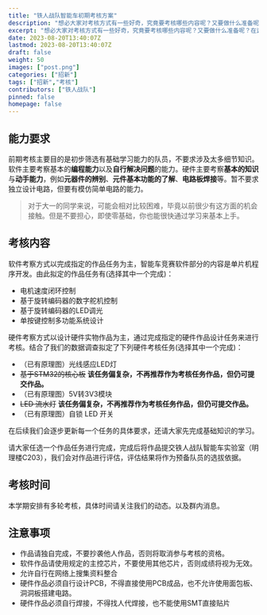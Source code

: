 ```yaml
---
title: "铁人战队智能车初期考核方案"
description: "想必大家对考核方式有一些好奇，究竟要考核哪些内容呢？又要做什么准备呢？在这篇文章中将简要的介绍一下我们的考核规划。"
excerpt: "想必大家对考核方式有一些好奇，究竟要考核哪些内容呢？又要做什么准备呢？在这篇文章中将简要的介绍一下我们的考核规划。"
date: 2023-08-20T13:40:07Z
lastmod: 2023-08-20T13:40:07Z
draft: false
weight: 50
images: ["post.png"]
categories: ["招新"]
tags: ["招新","考核"]
contributors: ["铁人战队"]
pinned: false
homepage: false
---
```


## 能力要求

前期考核主要目的是初步筛选有基础学习能力的队员，不要求涉及太多细节知识。软件主要考察基本的**编程能力**以及**自行解决问题**的能力。硬件主要考察**基本的知识**与**动手能力**，例如**元器件的辨别**、**元件基本功能的了解**、**电路板焊接**等。暂不要求独立设计电路，但要有模仿简单电路的能力。    

> 对于大一的同学来说，可能会相对比较困难，毕竟以前很少有这方面的机会接触。但是不要担心，即使零基础，你也能很快通过学习来基本上手。

## 考核内容

软件考察方式以完成指定的作品任务为主，智能车竞赛软件部分的内容是单片机程序开发。由此拟定的作品任务有(选择其中一个完成)：

- 电机速度闭环控制
- 基于旋转编码器的数字舵机控制
- 基于旋转编码器的LED调光
- 单按键控制多功能系统设计


硬件考察方式以设计硬件实物作品为主，通过完成指定的硬件作品设计任务来进行考核。结合了我们的数据调查拟定了下列硬件考核任务(选择其中一个完成)：

- （已有原理图）光线感应LED灯
- ~~基于STM32的核心板~~ **该任务偏复杂，不再推荐作为考核任务作品，但仍可提交作品。**
- （已有原理图）5V转3V3模块
- ~~LED 流水灯~~ **该任务偏复杂，不再推荐作为考核任务作品，但仍可提交作品。**
- （已有原理图）自锁 LED 开关

在后续我们会逐步更新每一个任务的具体要求，还请大家先完成基础知识的学习。

请大家任选一个作品任务进行完成，完成后将作品提交铁人战队智能车实验室（明理楼C203），我们会对作品进行评估，评估结果将作为预备队员的选拔依据。

## 考核时间

本学期安排有多轮考核，具体时间请关注我们的动态。以及群内消息。

## 注意事项

- 作品请独自完成，不要抄袭他人作品，否则将取消参与考核的资格。
- 软件作品请使用规定的主控芯片，不要使用其他芯片，否则成绩将视为无效。
- 允许自行在网络上搜集资料整合
- 硬件作品必须自行设计PCB，不得直接使用PCB成品，也不允许使用面包板、洞洞板搭建电路。
- 硬件作品必须自行焊接，不得找人代焊接，也不能使用SMT直接贴片